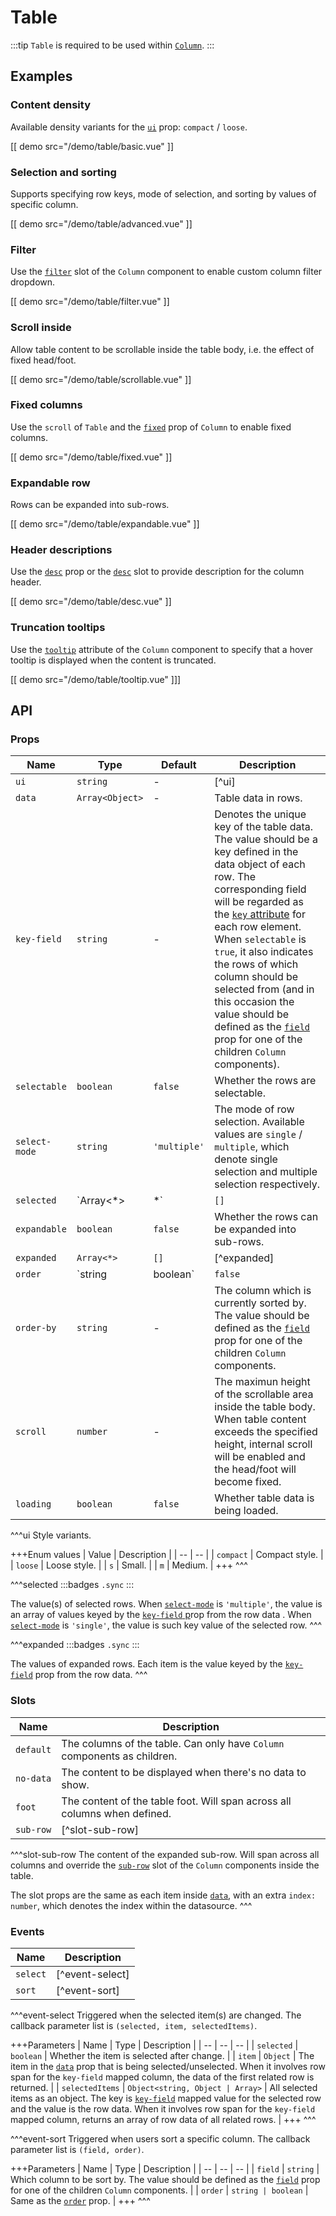 # Table

:::tip
`Table` is required to be used within [`Column`](./column).
:::

## Examples

### Content density

Available density variants for the [`ui`](#props-ui) prop: `compact` / `loose`.

[[ demo src="/demo/table/basic.vue" ]]

### Selection and sorting

Supports specifying row keys, mode of selection, and sorting by values of specific column.

[[ demo src="/demo/table/advanced.vue" ]]

### Filter

Use the [`filter`](.column#slots-filter) slot of the `Column` component to enable custom column filter dropdown.

[[ demo src="/demo/table/filter.vue" ]]

### Scroll inside

Allow table content to be scrollable inside the table body, i.e. the effect of fixed head/foot.

[[ demo src="/demo/table/scrollable.vue" ]]

### Fixed columns

Use the `scroll` of `Table` and the [`fixed`](./column#props-fixed) prop of `Column` to enable fixed columns.

[[ demo src="/demo/table/fixed.vue" ]]

### Expandable row

Rows can be expanded into sub-rows.

[[ demo src="/demo/table/expandable.vue" ]]

### Header descriptions

Use the [`desc`](./column#props-desc) prop or the [`desc`](./column#slots-desc) slot to provide description for the column header.

[[ demo src="/demo/table/desc.vue" ]]

### Truncation tooltips

Use the [`tooltip`](./column#props-tooltip) attribute of the `Column` component to specify that a hover tooltip is displayed when the content is truncated.

[[ demo src="/demo/table/tooltip.vue" ]]]

## API

### Props

| Name | Type | Default | Description |
| -- | -- | -- | -- |
| ``ui`` | `string` | - | [^ui] |
| ``data`` | `Array<Object>` | - | Table data in rows. |
| ``key-field`` | `string` | - | Denotes the unique key of the table data. The value should be a key defined in the data object of each row. The corresponding field will be regarded as the [`key` attribute](https://vuejs.org/v2/guide/list.html#key) for each row element. When `selectable` is `true`, it also indicates the rows of which column should be selected from (and in this occasion the value should be defined as the [`field`](./column#props-field) prop for one of the children `Column` components). |
| ``selectable`` | `boolean` | `false` | Whether the rows are selectable. |
| ``select-mode`` | `string` | `'multiple'` | The mode of row selection. Available values are `single` / `multiple`, which denote single selection and multiple selection respectively. |
| ``selected`` | `Array<*>|*` | `[]` | [^selected] |
| ``expandable`` | `boolean` | `false` | Whether the rows can be expanded into sub-rows. |
| ``expanded`` | `Array<*>` | `[]` | [^expanded] |
| ``order`` | `string | boolean` | `false` | The order for sorting the specified column. `false` denotes no specific order, while string values of `'asc'` / `'desc'` denote ascending/descending order respectively. |
| ``order-by`` | `string` | - | The column which is currently sorted by. The value should be defined as the [`field`](./column#props-field) prop for one of the children `Column` components. |
| ``scroll`` | `number` | - | The maximun height of the scrollable area inside the table body. When table content exceeds the specified height, internal scroll will be enabled and the head/foot will become fixed. |
| ``loading`` | `boolean` | `false` | Whether table data is being loaded. |

^^^ui
Style variants.

+++Enum values
| Value | Description |
| -- | -- |
| `compact` | Compact style. |
| `loose` | Loose style. |
| `s` | Small. |
| `m` | Medium. |
+++
^^^

^^^selected
:::badges
`.sync`
:::

The value(s) of selected rows. When [`select-mode`](#props-select-mode) is `'multiple'`, the value is an array of values keyed by the [`key-field` p](#props-key-field)rop from the row data . When [`select-mode`](#props-select-mode) is `'single'`, the value is such key value of the selected row.
^^^

^^^expanded
:::badges
`.sync`
:::

The values of expanded rows. Each item is the value keyed by the [`key-field`](#props-key-field) prop from the row data.
^^^

### Slots

| Name | Description |
| -- | -- |
| ``default`` | The columns of the table. Can only have `Column` components as children. |
| ``no-data`` | The content to be displayed when there's no data to show. |
| ``foot`` | The content of the table foot. Will span across all columns when defined. |
| ``sub-row`` | [^slot-sub-row] |

^^^slot-sub-row
The content of the expanded sub-row. Will span across all columns and override the [`sub-row`](./column#slots-sub-row) slot of the `Column` components inside the table.

The slot props are the same as each item inside [`data`](#props-data), with an extra `index: number`, which denotes the index within the datasource.
^^^

### Events

| Name | Description |
| -- | -- |
| ``select`` | [^event-select] |
| ``sort`` | [^event-sort] |

^^^event-select
Triggered when the selected item(s) are changed. The callback parameter list is `(selected, item, selectedItems)`.

+++Parameters
| Name | Type | Description |
| -- | -- | -- |
| `selected` | `boolean` | Whether the item is selected after change. |
| `item` | `Object` | The item in the [`data`](#props-data) prop that is being selected/unselected. When it involves row span for the `key-field` mapped column, the data of the first related row is returned. |
| `selectedItems` | `Object<string, Object | Array>` | All selected items as an object. The key is [`key-field`](#props-key-field) mapped value for the selected row and the value is the row data. When it involves row span for the `key-field` mapped column, returns an array of row data of all related rows. |
+++
^^^

^^^event-sort
Triggered when users sort a specific column. The callback parameter list is `(field, order)`.

+++Parameters
| Name | Type | Description |
| -- | -- | -- |
| `field` | `string` | Which column to be sort by. The value should be defined as the [`field`](./column#props-field) prop for one of the children `Column` components. |
| `order` | `string | boolean` | Same as the [`order`](#props-order) prop. |
+++
^^^
